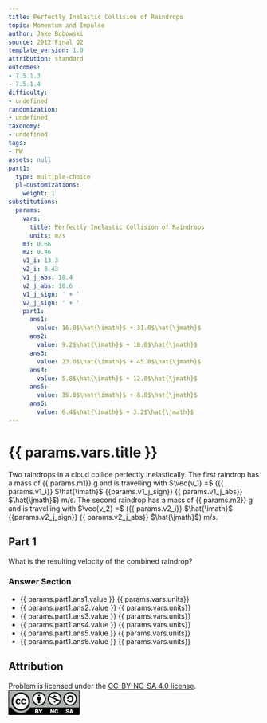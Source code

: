 ```yaml
---
title: Perfectly Inelastic Collision of Raindrops
topic: Momentum and Impulse
author: Jake Bobowski
source: 2012 Final Q2
template_version: 1.0
attribution: standard
outcomes:
- 7.5.1.3
- 7.5.1.4
difficulty:
- undefined
randomization:
- undefined
taxonomy:
- undefined
tags:
- PW
assets: null
part1:
  type: multiple-choice
  pl-customizations:
    weight: 1
substitutions:
  params:
    vars:
      title: Perfectly Inelastic Collision of Raindrops
      units: m/s
    m1: 0.66
    m2: 0.46
    v1_i: 13.3
    v2_i: 3.43
    v1_j_abs: 18.4
    v2_j_abs: 18.6
    v1_j_sign: ' + '
    v2_j_sign: ' + '
    part1:
      ans1:
        value: 16.0$\hat{\imath}$ + 31.0$\hat{\jmath}$
      ans2:
        value: 9.2$\hat{\imath}$ + 18.0$\hat{\jmath}$
      ans3:
        value: 23.0$\hat{\imath}$ + 45.0$\hat{\jmath}$
      ans4:
        value: 5.8$\hat{\imath}$ + 12.0$\hat{\jmath}$
      ans5:
        value: 16.0$\hat{\imath}$ + 8.0$\hat{\jmath}$
      ans6:
        value: 6.4$\hat{\imath}$ + 3.2$\hat{\jmath}$
---
```

# {{ params.vars.title }}
Two raindrops in a cloud collide perfectly inelastically. The first raindrop has a mass of {{ params.m1}} g and is travelling with $\vec{v_1} =$ ({{ params.v1_i}} $\hat{\imath}$ {{params.v1_j_sign}} {{ params.v1_j_abs}} $\hat{\jmath}$) m/s.
The second raindrop has a mass of {{ params.m2}} g and is travelling with $\vec{v_2} =$ ({{ params.v2_i}} $\hat{\imath}$ {{params.v2_j_sign}} {{ params.v2_j_abs}} $\hat{\jmath}$) m/s.

## Part 1

What is the resulting velocity of the combined raindrop?

### Answer Section

- {{ params.part1.ans1.value }} {{ params.vars.units}}
- {{ params.part1.ans2.value }} {{ params.vars.units}}
- {{ params.part1.ans3.value }} {{ params.vars.units}}
- {{ params.part1.ans4.value }} {{ params.vars.units}}
- {{ params.part1.ans5.value }} {{ params.vars.units}}
- {{ params.part1.ans6.value }} {{ params.vars.units}}

## Attribution

Problem is licensed under the [CC-BY-NC-SA 4.0 license](https://creativecommons.org/licenses/by-nc-sa/4.0/).<br> ![The Creative Commons 4.0 license requiring attribution-BY, non-commercial-NC, and share-alike-SA license.](https://raw.githubusercontent.com/firasm/bits/master/by-nc-sa.png)